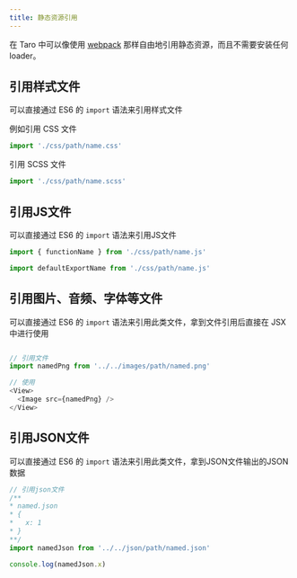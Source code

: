 ```yaml
---
title: 静态资源引用
---
```


在 Taro 中可以像使用 [webpack](https://webpack.js.org/) 那样自由地引用静态资源，而且不需要安装任何loader。

## 引用样式文件

可以直接通过 ES6 的 `import` 语法来引用样式文件

例如引用 CSS 文件

```javascript
import './css/path/name.css'
```

引用 SCSS 文件

```javascript
import './css/path/name.scss'
```

## 引用JS文件

可以直接通过 ES6 的 `import` 语法来引用JS文件

```javascript
import { functionName } from './css/path/name.js'

import defaultExportName from './css/path/name.js'
```

## 引用图片、音频、字体等文件

可以直接通过 ES6 的 `import` 语法来引用此类文件，拿到文件引用后直接在 JSX 中进行使用

```javascript

// 引用文件
import namedPng from '../../images/path/named.png'

// 使用
<View>
  <Image src={namedPng} />
</View>
```

## 引用JSON文件

可以直接通过 ES6 的 `import` 语法来引用此类文件，拿到JSON文件输出的JSON数据

```javascript
// 引用json文件
/**
* named.json
* {
*   x: 1
* }
**/
import namedJson from '../../json/path/named.json'

console.log(namedJson.x)
```

